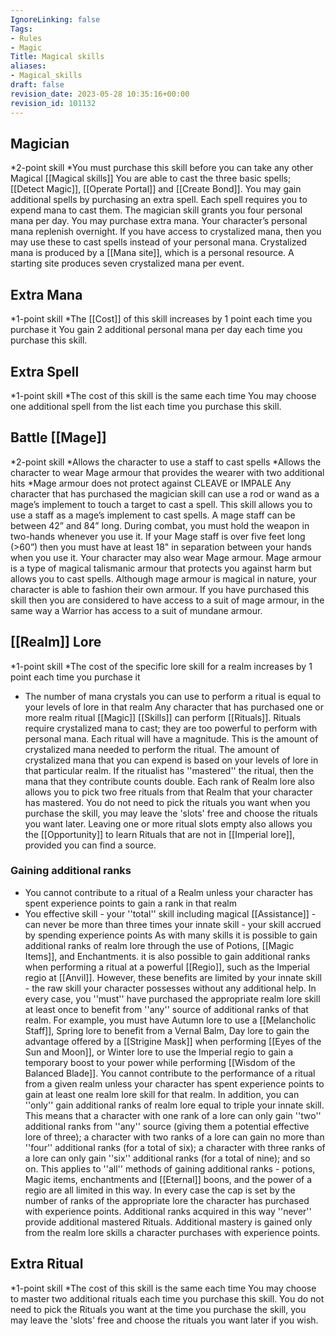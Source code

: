 ```yaml
---
IgnoreLinking: false
Tags:
- Rules
- Magic
Title: Magical skills
aliases:
- Magical_skills
draft: false
revision_date: 2023-05-28 10:35:16+00:00
revision_id: 101132
---
```


## Magician
*2-point skill
*You must purchase this skill before you can take any other Magical [[Magical skills]]
You are able to cast the three basic spells; [[Detect Magic]], [[Operate Portal]] and [[Create Bond]]. You may gain additional spells by purchasing an extra spell.
Each spell requires you to expend mana to cast them. The magician skill grants you four personal mana per day. You may purchase extra mana. Your character’s personal mana replenish overnight.
If you have access to crystalized mana, then you may use these to cast spells instead of your personal mana. Crystalized mana is produced by a [[Mana site]], which is a personal resource. A starting site produces seven crystalized mana per event.
## Extra Mana
*1-point skill
*The [[Cost]] of this skill increases by 1 point each time you purchase it
You gain 2 additional personal mana per day each time you purchase this skill.
## Extra Spell
*1-point skill
*The cost of this skill is the same each time
You may choose one additional spell from the list each time you purchase this skill.
## Battle [[Mage]]
*2-point skill
*Allows the character to use a staff to cast spells
*Allows the character to wear Mage armour that provides the wearer with two additional hits
*Mage armour does not protect against CLEAVE or IMPALE
Any character that has purchased the magician skill can use a rod or wand as a mage’s implement to touch a target to cast a spell. This skill allows you to use a staff as a mage’s implement to cast spells. A mage staff can be between 42” and 84” long. During combat, you must hold the weapon in two-hands whenever you use it. If your Mage staff is over five feet long (>60”) then you must have at least 18" in separation between your hands when you use it.
Your character may also wear Mage armour. Mage armour is a type of magical talismanic armour that protects you against harm but allows you to cast spells. Although mage armour is magical in nature, your character is able to fashion their own armour. If you have purchased this skill then you are considered to have access to a suit of mage armour, in the same way a Warrior has access to a suit of mundane armour.
## [[Realm]] Lore
*1-point skill
*The cost of the specific lore skill for a realm increases by 1 point each time you purchase it
* The number of mana crystals you can use to perform a ritual is equal to your levels of lore in that realm
Any character that has purchased one or more realm ritual [[Magic]] [[Skills]] can perform [[Rituals]]. Rituals require crystalized mana to cast; they are too powerful to perform with personal mana. 
Each ritual will have a magnitude. This is the amount of crystalized mana needed to perform the ritual. The amount of crystalized mana that you can expend is based on your levels of lore in that particular realm. If the ritualist has ''mastered'' the ritual, then the mana that they contribute counts double.
Each rank of Realm lore also allows you to pick two free rituals from that Realm that your character has mastered. You do not need to pick the rituals you want when you purchase the skill, you may leave the 'slots' free and choose the rituals you want later. Leaving one or more ritual slots empty also allows you the [[Opportunity]] to learn Rituals that are not in [[Imperial lore]], provided you can find a source. 
### Gaining additional ranks
* You cannot contribute to a ritual of a Realm unless your character has spent experience points to gain a rank in that realm
* You effective skill - your ''total'' skill including magical [[Assistance]] - can never be more than three times your innate skill - your skill accrued by spending experience points
As with many skills it is possible to gain additional ranks of realm lore through the use of Potions, [[Magic Items]], and Enchantments. it is also possible to gain additional ranks when performing a ritual at a powerful [[Regio]], such as the Imperial regio at [[Anvil]]. However, these benefits are limited by your innate skill - the raw skill your character possesses without any additional help.
In every case, you ''must'' have purchased the appropriate realm lore skill at least once to benefit from ''any'' source of additional ranks of that realm. For example, you must have Autumn lore to use a [[Melancholic Staff]], Spring lore to benefit from a Vernal Balm, Day lore to gain the advantage offered by a [[Strigine Mask]] when performing [[Eyes of the Sun and Moon]], or Winter lore to use the Imperial regio to gain a temporary boost to your power while performing [[Wisdom of the Balanced Blade]]. You cannot contribute to the performance of a ritual from a given realm unless your character has spent experience points to gain at least one realm lore skill for that realm.
In addition, you can ''only'' gain additional ranks of realm lore equal to triple your innate skill. This means that a character with one rank of a lore can only gain ''two'' additional ranks from ''any'' source (giving them a potential effective lore of three); a character with two ranks of a lore can gain no more than ''four'' additional ranks (for a total of six); a character with three ranks of a lore can only gain ''six'' additional ranks (for a total of nine); and so on. This applies to ''all'' methods of gaining additional ranks - potions, Magic items, enchantments and [[Eternal]] boons, and the power of a regio are all limited in this way. In every case the cap is set by the number of ranks of the appropriate lore the character has purchased with experience points.
Additional ranks acquired in this way ''never'' provide additional mastered Rituals. Additional mastery is gained only from the realm lore skills a character purchases with experience points.
## Extra Ritual
*1-point skill
*The cost of this skill is the same each time
You may choose to master two additional rituals each time you purchase this skill. You do not need to pick the Rituals you want at the time you purchase the skill, you may leave the 'slots' free and choose the rituals you want later if you wish.